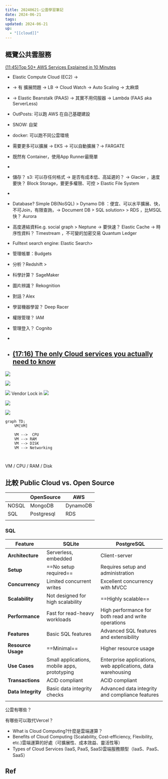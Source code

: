 ```yaml
---
title: 20240621-公雲學習筆記
date: 2024-06-21
tags: 
updated: 2024-06-21
up:
  - "[[cloud]]"
---
```

## 概覽公共雲服務


[(11:45)Top 50+ AWS Services Explained in 10 Minutes](https://youtu.be/JIbIYCM48to?si=gE1287cRSlK16a2y)
- Elastic Compute Cloud (EC2) ->
- -> 有 擴展問題 -> LB -> Cloud Watch -> Auto Scaling -> 太麻煩
- -> Elastic Beanstalk (PAAS) -> 其實不用伺服器 -> Lambda (FAAS aka ServerLess)
- OutPosts: 可以跑 AWS 在自己基礎建設
- SNOW: 自架
- docker: 可以跑不同公雲環境
- 需要更多可以擴展 -> EKS -> 可以自動擴展？-> FARGATE
- 既然有 Container，使用App Runner最簡單
- 
- 儲存？ s3: 可以存任何格式 -> 是否有成本低、高延遲的？ -> Glacier ，速度要快？ Block Storage，要更多權限、可控 > Elastic File System 
- 
- Database? Simple DB(NoSQL) > Dynamo DB ：便宜、可以水平擴展、快，不可Join，有限查詢，-> Document DB > SQL solution> > RDS ，比MSQL 快？ Aurora 
- 高度連結資料e.g. social graph > Neptune -> 要快速？ Elastic Cache -> 時序性資料？ Timestream ，不可變的加密交易 Quantum Ledger

- Fulltext search engine: Elastic Search>

- 管理帳單：Budgets

- 分析？Redshift > 
- 科學計算？ SageMaker
- 圖片辨識？ Rekognition
- 對話？Alex
- 學習機器學習？ Deep Racer
- 權限管理？ IAM
- 管理登入？ Cognito
- 

- [(17:16) The only Cloud services you actually need to know](https://youtu.be/gcfB8iIPtbY?si=UdPVa23KC7HDrnYu)
	- 
![](https://i.imgur.com/XRqizNJ.png)
  
![](https://i.imgur.com/yOMWL4G.png)

![](https://i.imgur.com/oCKsNlG.png)
Vendor Lock in
![](https://i.imgur.com/jGLL4JL.png)

![](https://i.imgur.com/Cuu50D5.png)

![](https://i.imgur.com/KNFGJTa.png)

```mermaid
graph TD;
    VM[VM]

    VM -->  CPU
    VM --> RAM
    VM --> DISK
    VM --> Networking

   
```


VM / CPU / RAM / Disk

## 比較 Public Cloud vs. Open Source

|       | OpenSource | AWS      |
| ----- | ---------- | -------- |
| NOSQL | MongoDB    | DynamoDB |
| SQL   | Postgresql | RDS      |
|       |            |          |
### SQL
| Feature            | **SQLite**                                   | **PostgreSQL**                                              |
| ------------------ | -------------------------------------------- | ----------------------------------------------------------- |
| **Architecture**   | Serverless, embedded                         | Client-server                                               |
| **Setup**          | ==No setup required==                        | Requires setup and administration                           |
| **Concurrency**    | Limited concurrent writes                    | Excellent concurrency with MVCC                             |
| **Scalability**    | Not designed for high scalability            | ==Highly scalable==                                         |
| **Performance**    | Fast for read-heavy workloads                | High performance for both read and write operations         |
| **Features**       | Basic SQL features                           | Advanced SQL features and extensibility                     |
| **Resource Usage** | ==Minimal==                                  | Higher resource usage                                       |
| **Use Cases**      | Small applications, mobile apps, prototyping | Enterprise applications, web applications, data warehousing |
| **Transactions**   | ACID compliant                               | ACID compliant                                              |
| **Data Integrity** | Basic data integrity checks                  | Advanced data integrity and compliance features             |
|                    |                                              |                                                             |

公雲有哪些？

有哪些可以取代Vercel？

- What is Cloud Computing?什麼是雲端運算？
- Benefits of Cloud Computing (Scalability, Cost-efficiency, Flexibility, etc.)雲端運算的好處（可擴展性、成本效益、靈活性等）
- Types of Cloud Services (IaaS, PaaS, SaaS)雲端服務類型（IaaS、PaaS、SaaS）
## Ref
